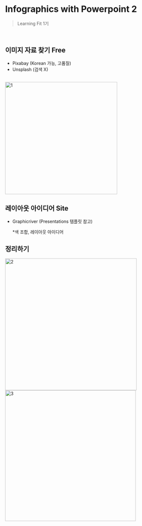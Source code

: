 # Infographics with Powerpoint 2

> Learning Fit 1기

<br>

## 이미지 자료 찾기 Free

- Pixabay (Korean 가능, 고품질)
- Unsplash (검색 X)

<br>

<img width="362" alt="1" src="https://user-images.githubusercontent.com/57430754/81922743-80f25200-9617-11ea-8d87-efb4fc41a639.PNG">

<br>

## 레이아웃 아이디어 Site

- Graphicriver (Presentations 템플릿 참고)

  *색 조합, 레이아웃 아이디어

## 정리하기

<img width="425" alt="2" src="https://user-images.githubusercontent.com/57430754/81922747-82237f00-9617-11ea-988c-f62ec7f71f5d.PNG">

<br>

<img width="422" alt="3" src="https://user-images.githubusercontent.com/57430754/81922753-85b70600-9617-11ea-844f-5624620f5010.PNG">

<br>